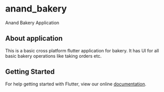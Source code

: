 # anand_bakery

Anand Bakery Application

## About application

This is a basic cross platform flutter application for bakery. It has UI for all basic bakery operations like taking orders etc.

## Getting Started

For help getting started with Flutter, view our online
[documentation](https://flutter.io/).
